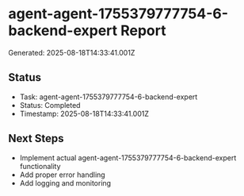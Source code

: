 # agent-agent-1755379777754-6-backend-expert Report

Generated: 2025-08-18T14:33:41.001Z

## Status
- Task: agent-agent-1755379777754-6-backend-expert
- Status: Completed
- Timestamp: 2025-08-18T14:33:41.001Z

## Next Steps
- Implement actual agent-agent-1755379777754-6-backend-expert functionality
- Add proper error handling
- Add logging and monitoring
